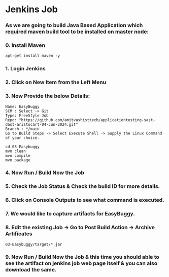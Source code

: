 # Jenkins Job 

### As we are going to build Java Based Application which required maven build tool to be installed on master node: 

### 0. Install Maven 
```
apt-get install maven -y 
```

### 1. Login Jenkins 

### 2. Click on New Item from the Left Menu 

### 3. Now Provide the below Details: 
```
Name: EasyBuggy
SCM : Select -> Git 
Type: FreeStyle Job 
Repo: "https://github.com/amitvashisttech/applicationtesting-sast-dast-aristocart-04-Jun-2024.git" 
Branch : */main 
Go to Build Steps -> Select Execute Shell -> Supply the Linux Command of your choice. 
```

```
cd 03-Easybuggy
mvn clean 
mvn compile 
mvn package 
```

### 4. Now Run / Build Now the Job 

### 5. Check the Job Status & Check the build ID for more details. 

### 6. Click on Console Outputs to see what command is executed.

### 7. We would like to capture artifacts for EasyBuggy. 

### 8. Edit the existing Job -> Go to Post Build Action -> Archive Artificates
```
03-Easybuggy/target/*.jar
```  
### 9. Now Run / Build Now the Job & this time you should able to see the artifact on jenkins job web page itself & you can also download the same.  
